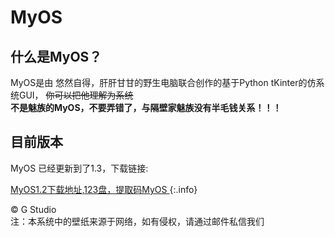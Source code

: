 # MyOS
## 什么是MyOS？  
MyOS是由 悠然自得，肝肝甘甘的野生电脑联合创作的基于Python tKinter的仿系统GUI，
~~你可以把他理解为系统~~  
**不是魅族的MyOS，不要弄错了，与隔壁家魅族没有半毛钱关系！！！**  
## 目前版本
MyOS 已经更新到了1.3，下载链接:  

[MyOS1.2下载地址,123盘，提取码MyOS ](https://www.123pan.com/s/OEaiVv-TMZrv.html) 
{:.info}

© G Studio  
注：本系统中的壁纸来源于网络，如有侵权，请通过邮件私信我们
